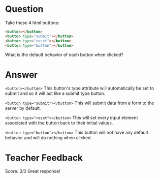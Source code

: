 # Question

Take these 4 html buttons:

```html
<button></button>
<button type="submit"></button>
<button type="reset"></button>
<button type="button"></button>
```

What is the default behavior of each button when clicked?

# Answer

`<button></button>`
This button's type attribute will automatically be set to submit and so it will act like a submit type button.

`<button type="submit"></button>`
This will submit data from a form to the server by default.

`<button type="reset"></button>`
This will set every input element associated with the button back to their initial values.

`<button type="button"></button>`
This button will not have any default behavior and will do nothing when clicked.

# Teacher Feedback

Score: 3/3
Great response!
